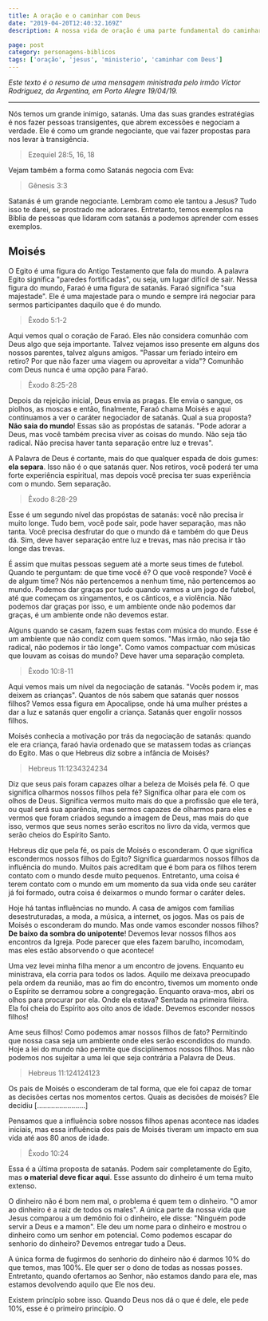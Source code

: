 ```yaml
---
title: A oração e o caminhar com Deus
date: "2019-04-20T12:40:32.169Z"
description: A nossa vida de oração é uma parte fundamental do caminhar com Deus. Qual a necessidade e os benefícios de orarmos constantemente?

page: post
category: personagens-biblicos
tags: ['oração', 'jesus', 'ministerio', 'caminhar com Deus']
---
```


*Este texto é o resumo de uma mensagem ministrada pelo irmão Víctor Rodriguez, da Argentina, em Porto Alegre 19/04/19.*

------

Nós temos um grande inimigo, satanás. Uma das suas grandes estratégias é nos fazer pessoas transigentes, que abrem excessões e negociam a verdade. Ele é como um grande negociante, que vai fazer propostas para nos levar à transigência.

> Ezequiel 28:5, 16, 18

Vejam também a forma como Satanás negocia com Eva:

> Gênesis 3:3

Satanás é um grande negociante. Lembram como ele tantou a Jesus? Tudo isso te darei, se prostrado me adorares. Entretanto, temos exemplos na Bíblia de pessoas que lidaram com satanás a podemos aprender com esses exemplos.

## Moisés

O Egito é uma figura do Antigo Testamento que fala do mundo. A palavra Egito significa "paredes fortificadas", ou seja, um lugar difícil de sair. Nessa figura do mundo, Faraó é uma figura de satanás. Faraó significa "sua majestade". Ele é uma majestade para o mundo e sempre irá negociar para sermos participantes daquilo que é do mundo.

> Êxodo 5:1-2

Aqui vemos qual o coração de Faraó. Eles não considera comunhão com Deus algo que seja importante. Talvez vejamos isso presente em alguns dos nossos parentes, talvez alguns amigos. "Passar um feriado inteiro em retiro? Por que não fazer uma viagem ou aproveitar a vida"? Comunhão com Deus nunca é uma opção para Faraó.

> Êxodo 8:25-28

Depois da rejeição inicial, Deus envia as pragas. Ele envia o sangue, os piolhos, as moscas e então, finalmente, Faraó chama Moisés e aqui continuamos a ver o caráter negociador de satanás. Qual a sua proposta? **Não saia do mundo**! Essas são as propóstas de satanás. "Pode adorar a Deus, mas você também precisa viver as coisas do mundo. Não seja tão radical. Não precisa haver tanta separação entre luz e trevas".

A Palavra de Deus é cortante, mais do que qualquer espada de dois gumes: **ela separa**. Isso não é o que satanás quer. Nos retiros, você poderá ter uma forte experiência espiritual, mas depois você precisa ter suas experiência com o mundo. Sem separação.

> Êxodo 8:28-29

Esse é um segundo nível das propóstas de satanás: você não precisa ir muito longe. Tudo bem, você pode sair, pode haver separação, mas não tanta. Você precisa desfrutar do que o mundo dá e também do que Deus dá. Sim, deve haver separação entre luz e trevas, mas não precisa ir tão longe das trevas.

É assim que muitas pessoas seguem até a morte seus times de futebol. Quando te perguntam: de que time você é? O que você responde? Você é de algum time? Nós não pertencemos a nenhum time, não pertencemos ao mundo. Podemos dar graças por tudo quando vamos a um jogo de futebol, até que começam os xingamentos, e os cânticos, e a violência. Não podemos dar graças por isso, e um ambiente onde não podemos dar graças, é um ambiente onde não devemos estar.

Alguns quando se casam, fazem suas festas com música do mundo. Esse é um ambiente que não condiz com quem somos. "Mas irmão, não seja tão radical, não podemos ir tão longe". Como vamos compactuar com músicas que louvam as coisas do mundo? Deve haver uma separação completa.

> Êxodo 10:8-11

Aqui vemos mais um nível da negociação de satanás. "Vocês podem ir, mas deixem as crianças". Quantos de nós sabem que satanás quer nossos filhos? Vemos essa figura em Apocalipse, onde há uma mulher préstes a dar a luz e satanás quer engolir a criança. Satanás quer engolir nossos filhos.

Moisés conhecia a motivação por trás da negociação de satanás: quando ele era criança, faraó havia ordenado que se matassem todas as crianças do Egito. Mas o que Hebreus diz sobre a infância de Moisés?

> Hebreus 11:1234324234

Diz que seus pais foram capazes olhar a beleza de Moisés pela fé. O que significa olharmos nossos filhos pela fé? Significa olhar para ele com os olhos de Deus. Significa vermos muito mais do que a profissão que ele terá, ou qual será sua aparência, mas sermos capazes de olharmos para eles e vermos que foram criados segundo a imagem de Deus, mas mais do que isso, vermos que seus nomes serão escritos no livro da vida, vermos que serão cheios do Espírito Santo.

Hebreus diz que pela fé, os pais de Moisés o esconderam. O que significa escondermos nossos filhos do Egito? Significa guardarmos nossos filhos da influência do mundo. Muitos pais acreditam que é bom para os filhos terem contato com o mundo desde muito pequenos. Entretanto, uma coisa é terem contato com o mundo em um momento da sua vida onde seu caráter já foi formado, outra coisa é deixarmos o mundo formar o caráter deles.

Hoje há tantas influências no mundo. A casa de amigos com famílias desestruturadas, a moda, a música, a internet, os jogos. Mas os pais de Moisés o esconderam do mundo. Mas onde vamos esconder nossos filhos? **De baixo da sombra do unipotente**! Devemos levar nossos filhos aos encontros da Igreja. Pode parecer que eles fazem barulho, incomodam, mas eles estão absorvendo o que acontece!

Uma vez levei minha filha menor a um encontro de jovens. Enquanto eu ministrava, ela corria para todos os lados. Aquilo me deixava preocupado pela ordem da reunião, mas ao fim do encontro, tivemos um momento onde o Espírito se derramou sobre a congregação. Enquanto orava-mos, abri os olhos para procurar por ela. Onde ela estava? Sentada na primeira fileira. Ela foi cheia do Espírito aos oito anos de idade. Devemos esconder nossos filhos!

Ame seus filhos! Como podemos amar nossos filhos de fato? Permitindo que nossa casa seja um ambiente onde eles serão escondidos do mundo. Hoje a lei do mundo não permite que disciplinemos nossos filhos. Mas não podemos nos sujeitar a uma lei que seja contrária a Palavra de Deus.

> Hebreus 11:124124123

Os pais de Moisés o esconderam de tal forma, que ele foi capaz de tomar as decisões certas nos momentos certos. Quais as decisões de moisés? Ele decidiu […………………...]

Pensamos que a influência sobre nossos filhos apenas acontece nas idades iniciais, mas essa influência dos pais de Moisés tiveram um impacto em sua vida até aos 80 anos de idade.

> Êxodo 10:24

Essa é a última proposta de satanás. Podem sair completamente do Egito, mas **o material deve ficar aqui**. Esse assunto do dinheiro é um tema muito extenso.

O dinheiro não é bom nem mal, o problema é quem tem o dinheiro. "O amor ao dinheiro é a raiz de todos os males". A única parte da nossa vida que Jesus comparou a um demônio foi o dinheiro, ele disse: "Ninguém pode servir a Deus e a mamon". Ele deu um nome para o dinheiro e mostrou o dinheiro como um senhor em potencial. Como podemos escapar do senhorio do dinheiro? Devemos entregar tudo a Deus.

A única forma de fugirmos do senhorio do dinheiro não é darmos 10% do que temos, mas 100%. Ele quer ser o dono de todas as nossas posses. Entretanto, quando ofertamos ao Senhor, não estamos dando para ele, mas estamos devolvendo aquilo que Ele nos deu.

Existem princípio sobre isso. Quando Deus nos dá o que é dele, ele pede 10%, esse é o primeiro princípio. O 
